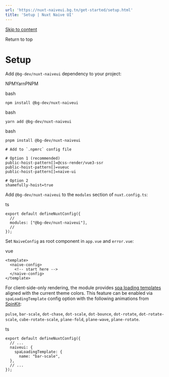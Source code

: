 ```yaml
---
url: 'https://nuxt-naiveui.bg.tn/get-started/setup.html'
title: 'Setup | Nuxt Naive UI'
---
```


[Skip to content](https://nuxt-naiveui.bg.tn/get-started/setup.html#VPContent)

Return to top

# Setup [​](https://nuxt-naiveui.bg.tn/get-started/setup.html#setup)

Add `@bg-dev/nuxt-naiveui` dependency to your project:

NPMYarnPNPM

bash

```
npm install @bg-dev/nuxt-naiveui
```

bash

```
yarn add @bg-dev/nuxt-naiveui
```

bash

```
pnpm install @bg-dev/nuxt-naiveui

# Add to `.npmrc` config file

# Option 1 (recommended)
public-hoist-pattern[]=@css-render/vue3-ssr
public-hoist-pattern[]=vueuc
public-hoist-pattern[]=naive-ui

# Option 2
shamefully-hoist=true
```

Add `@bg-dev/nuxt-naiveui` to the `modules` section of `nuxt.config.ts`:

ts

```
export default defineNuxtConfig({
  //
  modules: ["@bg-dev/nuxt-naiveui"],
  //
});
```

Set `NaiveConfig` as root component in `app.vue` and `error.vue`:

vue

```
<template>
  <naive-config>
    <!-- start here -->
  </naive-config>
</template>
```

For client-side-only rendering, the module provides [spa loading templates](https://nuxt.com/docs/api/nuxt-config#spaloadingtemplate) aligned with the current theme colors. This feature can be enabled via `spaLoadingTemplate` config option with the following animations from [SpinKit](https://tobiasahlin.com/spinkit/):

`pulse`, `bar-scale`, `dot-chase`, `dot-scale`, `dot-bounce`, `dot-rotate`, `dot-rotate-scale`, `cube-rotate-scale`, `plane-fold`, `plane-wave`, `plane-rotate`.

ts

```
export default defineNuxtConfig({
  // ...
  naiveui: {
    spaLoadingTemplate: {
      name: "bar-scale",
  },
  // ...
});
```
